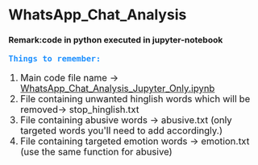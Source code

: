 # WhatsApp_Chat_Analysis
<h3>Remark:code in python executed in jupyter-notebook</h3>
<p style="font-size:18;font-weight:600; color:#1E90FF;text-align:justify;text-justify: initial;font-family:monospace"><font size="4">
  Things to remember:
  <ol>
    <li>Main code file name -> <u>WhatsApp_Chat_Analysis_Jupyter_Only.ipynb</u></li>
    <li>File containing unwanted hinglish words which will be removed-> stop_hinglish.txt</li>
    <li>File containing abusive words -> abusive.txt (only targeted words you'll need to add accordingly.)</li>
    <li>File containing targeted emotion words -> emotion.txt (use the same function for abusive)</li>
  </ol>
</font></p>
